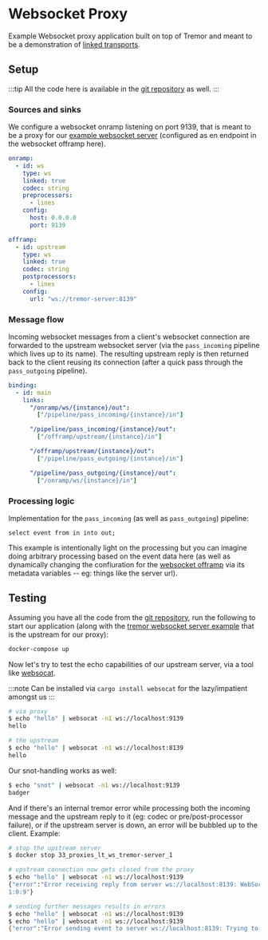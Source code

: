# Websocket Proxy

Example Websocket proxy application built on top of Tremor and meant to be a demonstration of [linked transports](../../../Operations/linked-transports.md).

## Setup

:::tip
All the code here is available in the [git repository](https://github.com/tremor-rs/tremor-www-docs/tree/main/docs/Workshop/examples/33_proxies_lt_ws) as well.
:::

### Sources and sinks

We configure a websocket onramp listening on port 9139, that is meant to be a proxy for our [example websocket server](../31_servers_lt_ws/README.md) (configured as en endpoint in the websocket offramp here).

```yaml
onramp:
  - id: ws
    type: ws
    linked: true
    codec: string
    preprocessors:
      - lines
    config:
      host: 0.0.0.0
      port: 9139

offramp:
  - id: upstream
    type: ws
    linked: true
    codec: string
    postprocessors:
      - lines
    config:
      url: "ws://tremor-server:8139"
```

### Message flow

Incoming websocket messages from a client's websocket connection are forwarded to the upstream websocket server (via the `pass_incoming` pipeline which lives up to its name). The resulting upstream reply is then returned back to the client reusing its connection (after a quick pass through the `pass_outgoing` pipeline).

```yaml
binding:
  - id: main
    links:
      "/onramp/ws/{instance}/out":
        ["/pipeline/pass_incoming/{instance}/in"]

      "/pipeline/pass_incoming/{instance}/out":
        ["/offramp/upstream/{instance}/in"]

      "/offramp/upstream/{instance}/out":
        ["/pipeline/pass_outgoing/{instance}/in"]

      "/pipeline/pass_outgoing/{instance}/out":
        ["/onramp/ws/{instance}/in"]
```

### Processing logic

Implementation for the `pass_incoming` (as well as `pass_outgoing`) pipeline:

```trickle
select event from in into out;
```

This example is intentionally light on the processing but you can imagine doing arbitrary processing based on the event data here (as well as dynamically changing the confiuration for the [websocket offramp](../../../Artefacts/offramps.md#ws) via its metadata variables --  eg: things like the server url).

## Testing

Assuming you have all the code from the [git repository](https://github.com/tremor-rs/tremor-www-docs/tree/main/docs/Workshop/examples/33_proxies_lt_ws), run the following to start our application (along with the [tremor websocket server example](../31_servers_lt_ws/README.md) that is the upstream for our proxy):

```sh
docker-compose up
```

Now let's try to test the echo capabilities of our upstream server, via a tool like [websocat](https://github.com/vi/websocat).

:::note
Can be installed via `cargo install websocat` for the lazy/impatient amongst us
:::

```sh
# via proxy
$ echo "hello" | websocat -n1 ws://localhost:9139
hello

# the upstream
$ echo "hello" | websocat -n1 ws://localhost:8139
hello
```

Our snot-handling works as well:

```sh
$ echo "snot" | websocat -n1 ws://localhost:9139
badger
```

And if there's an internal tremor error while processing both the incoming message and the upstream reply to it (eg: codec or pre/post-processor failure), or if the upstream server is down, an error will be bubbled up to the client. Example:

```sh
# stop the upstream server
$ docker stop 33_proxies_lt_ws_tremor-server_1

# upstream connection now gets closed from the proxy
$ echo "hello" | websocat -n1 ws://localhost:9139
{"error":"Error receiving reply from server ws://localhost:8139: WebSocket protocol error: Connection reset without closing handshake","event_id":"
1:0:9"}

# sending further messages results in errors
$ echo "hello" | websocat -n1 ws://localhost:9139
$ echo "hello" | websocat -n1 ws://localhost:9139
{"error":"Error sending event to server ws://localhost:8139: Trying to work with closed connection","event_id":"1:0:10"}
```
